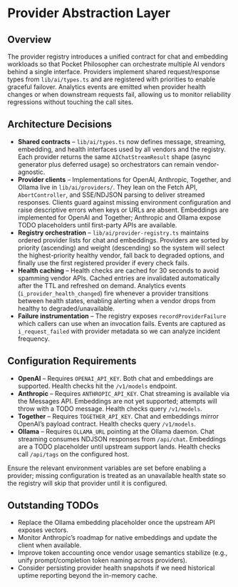 # Provider Abstraction Layer

## Overview
The provider registry introduces a unified contract for chat and embedding workloads so that Pocket Philosopher can orchestrate multiple AI vendors behind a single interface. Providers implement shared request/response types from `lib/ai/types.ts` and are registered with priorities to enable graceful failover. Analytics events are emitted when provider health changes or when downstream requests fail, allowing us to monitor reliability regressions without touching the call sites.

## Architecture Decisions
- **Shared contracts** – `lib/ai/types.ts` now defines message, streaming, embedding, and health interfaces used by all vendors and the registry. Each provider returns the same `AIChatStreamResult` shape (async generator plus deferred usage) so orchestrators can remain vendor-agnostic.
- **Provider clients** – Implementations for OpenAI, Anthropic, Together, and Ollama live in `lib/ai/providers/`. They lean on the Fetch API, `AbortController`, and SSE/NDJSON parsing to deliver streamed responses. Clients guard against missing environment configuration and raise descriptive errors when keys or URLs are absent. Embeddings are implemented for OpenAI and Together; Anthropic and Ollama expose TODO placeholders until first-party APIs are available.
- **Registry orchestration** – `lib/ai/provider-registry.ts` maintains ordered provider lists for chat and embeddings. Providers are sorted by priority (ascending) and weight (descending) so the system will select the highest-priority healthy vendor, fall back to degraded options, and finally use the first registered provider if every check fails.
- **Health caching** – Health checks are cached for 30 seconds to avoid spamming vendor APIs. Cached entries are invalidated automatically after the TTL and refreshed on demand. Analytics events (`i_provider_health_changed`) fire whenever a provider transitions between health states, enabling alerting when a vendor drops from healthy to degraded/unavailable.
- **Failure instrumentation** – The registry exposes `recordProviderFailure` which callers can use when an invocation fails. Events are captured as `i_request_failed` with provider metadata so we can analyze incident frequency.

## Configuration Requirements
- **OpenAI** – Requires `OPENAI_API_KEY`. Both chat and embeddings are supported. Health checks hit the `/v1/models` endpoint.
- **Anthropic** – Requires `ANTHROPIC_API_KEY`. Chat streaming is available via the Messages API. Embeddings are not yet supported; attempts will throw with a TODO message. Health checks query `/v1/models`.
- **Together** – Requires `TOGETHER_API_KEY`. Chat and embeddings mirror OpenAI’s payload contract. Health checks query `/v1/models`.
- **Ollama** – Requires `OLLAMA_URL` pointing at the Ollama daemon. Chat streaming consumes NDJSON responses from `/api/chat`. Embeddings are a TODO placeholder until upstream support lands. Health checks call `/api/tags` on the configured host.

Ensure the relevant environment variables are set before enabling a provider; missing configuration is treated as an unavailable health state so the registry will skip that provider until it is configured.

## Outstanding TODOs
- Replace the Ollama embedding placeholder once the upstream API exposes vectors.
- Monitor Anthropic’s roadmap for native embeddings and update the client when available.
- Improve token accounting once vendor usage semantics stabilize (e.g., unify prompt/completion token naming across providers).
- Consider persisting provider health snapshots if we need historical uptime reporting beyond the in-memory cache.
